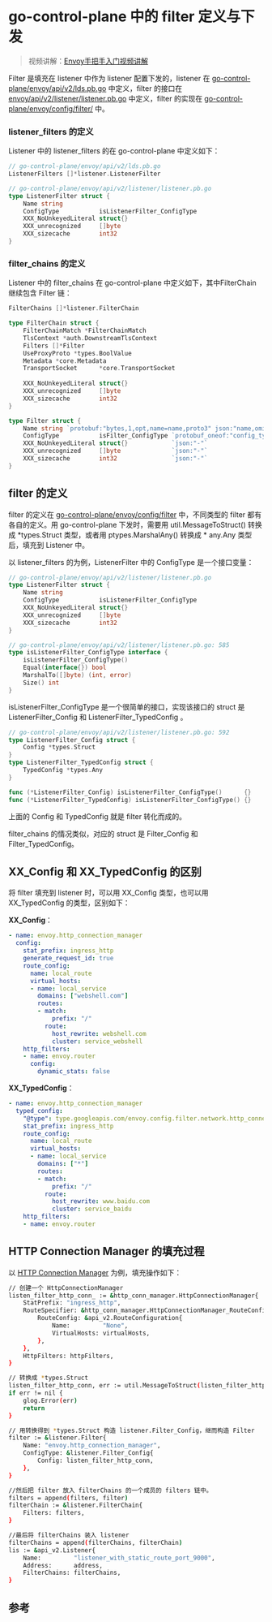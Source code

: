 <!-- toc -->
# go-control-plane 中的 filter 定义与下发 

>视频讲解：[Envoy手把手入门视频讲解](https://study.163.com/course/courseMain.htm?share=2&shareId=400000000376006&courseId=1209487865&_trace_c_p_k2_=18c88dad391f427b9e40e0795d8d939d)

Filter 是填充在 listener 中作为 listener 配置下发的，listener 在 [go-control-plane/envoy/api/v2/lds.pb.go][8] 中定义，filter 的接口在 [envoy/api/v2/listener/listener.pb.go][9] 中定义，filter 的实现在 [go-control-plane/envoy/config/filter/][10] 中。

### listener_filters 的定义

Listener 中的 listener_filters 的在 go-control-plane 中定义如下：

```go
// go-control-plane/envoy/api/v2/lds.pb.go
ListenerFilters []*listener.ListenerFilter 

// go-control-plane/envoy/api/v2/listener/listener.pb.go
type ListenerFilter struct {
    Name string 
    ConfigType           isListenerFilter_ConfigType 
    XXX_NoUnkeyedLiteral struct{}                    
    XXX_unrecognized     []byte                      
    XXX_sizecache        int32                       
}
```

### filter_chains 的定义

Listener 中的 filter_chains 在 go-control-plane 中定义如下，其中FilterChain 继续包含 Filter 链：

```go
FilterChains []*listener.FilterChain 

type FilterChain struct {
    FilterChainMatch *FilterChainMatch 
    TlsContext *auth.DownstreamTlsContext 
    Filters []*Filter 
    UseProxyProto *types.BoolValue 
    Metadata *core.Metadata 
    TransportSocket      *core.TransportSocket 
    
    XXX_NoUnkeyedLiteral struct{}              
    XXX_unrecognized     []byte                
    XXX_sizecache        int32                 
}

type Filter struct {
    Name string `protobuf:"bytes,1,opt,name=name,proto3" json:"name,omitempty"`
    ConfigType           isFilter_ConfigType `protobuf_oneof:"config_type"`
    XXX_NoUnkeyedLiteral struct{}            `json:"-"`
    XXX_unrecognized     []byte              `json:"-"`
    XXX_sizecache        int32               `json:"-"`
}

```

## filter 的定义

filter 的定义在 [go-control-plane/envoy/config/filter][10] 中，不同类型的 filter 都有各自的定义。用 go-control-plane 下发时，需要用 util.MessageToStruct() 转换成 *types.Struct 类型，或者用 ptypes.MarshalAny() 转换成 * any.Any 类型后，填充到 Listener 中。

以 listener_filters 的为例，ListenerFilter 中的 ConfigType 是一个接口变量：

```go
// go-control-plane/envoy/api/v2/listener/listener.pb.go
type ListenerFilter struct {
    Name string 
    ConfigType           isListenerFilter_ConfigType 
    XXX_NoUnkeyedLiteral struct{}                    
    XXX_unrecognized     []byte                      
    XXX_sizecache        int32                       
}

// go-control-plane/envoy/api/v2/listener/listener.pb.go: 585
type isListenerFilter_ConfigType interface {
    isListenerFilter_ConfigType()
    Equal(interface{}) bool
    MarshalTo([]byte) (int, error)
    Size() int
}
```

isListenerFilter_ConfigType 是一个很简单的接口，实现该接口的 struct 是 ListenerFilter_Config 和 ListenerFilter_TypedConfig 。

```go
// go-control-plane/envoy/api/v2/listener/listener.pb.go: 592
type ListenerFilter_Config struct {
    Config *types.Struct 
}
type ListenerFilter_TypedConfig struct {
    TypedConfig *types.Any
}

func (*ListenerFilter_Config) isListenerFilter_ConfigType()      {}
func (*ListenerFilter_TypedConfig) isListenerFilter_ConfigType() {}
```

上面的 Config 和 TypedConfig 就是 filter 转化而成的。

filter_chains 的情况类似，对应的 struct 是 Filter_Config 和 Filter_TypedConfig。

## XX_Config 和 XX_TypedConfig 的区别

将 filter 填充到 listener 时，可以用  XX_Config 类型，也可以用 XX_TypedConfig 的类型，区别如下：

**XX_Config**：

```yaml
- name: envoy.http_connection_manager
  config:
    stat_prefix: ingress_http
    generate_request_id: true
    route_config:
      name: local_route
      virtual_hosts:
      - name: local_service
        domains: ["webshell.com"]
        routes:
        - match:
            prefix: "/"
          route:
            host_rewrite: webshell.com
            cluster: service_webshell
    http_filters:
    - name: envoy.router
      config:
        dynamic_stats: false
```

**XX_TypedConfig**：

```yaml
- name: envoy.http_connection_manager
  typed_config:
    "@type": type.googleapis.com/envoy.config.filter.network.http_connection_manager.v2.HttpConnectionManager
    stat_prefix: ingress_http
    route_config:
      name: local_route
      virtual_hosts:
      - name: local_service
        domains: ["*"]
        routes:
        - match:
            prefix: "/"
          route:
            host_rewrite: www.baidu.com
            cluster: service_baidu
    http_filters:
    - name: envoy.router
```

## HTTP Connection Manager 的填充过程

以 [HTTP Connection Manager][2] 为例，填充操作如下：

```sh
// 创建一个 HttpConnectionManager
listen_filter_http_conn_ := &http_conn_manager.HttpConnectionManager{
    StatPrefix: "ingress_http",
    RouteSpecifier: &http_conn_manager.HttpConnectionManager_RouteConfig{
        RouteConfig: &api_v2.RouteConfiguration{
            Name:         "None",
            VirtualHosts: virtualHosts,
        },
    },
    HttpFilters: httpFilters,
}

// 转换成 *types.Struct
listen_filter_http_conn, err := util.MessageToStruct(listen_filter_http_conn_)
if err != nil {
    glog.Error(err)
    return
}

// 用转换得到 *types.Struct 构造 listener.Filter_Config，继而构造 Filter
filter := &listener.Filter{
    Name: "envoy.http_connection_manager",
    ConfigType: &listener.Filter_Config{
        Config: listen_filter_http_conn,
    },
}

//然后把 filter 放入 filterChains 的一个成员的 filters 链中。
filters = append(filters, filter)
filterChain := &listener.FilterChain{
    Filters: filters,
}

//最后将 filterChains 装入 listener
filterChains = append(filterChains, filterChain)
lis := &api_v2.Listener{
    Name:         "listener_with_static_route_port_9000",
    Address:      address,
    FilterChains: filterChains,
}
```

## 参考

[1]: https://www.envoyproxy.io/docs/envoy/latest/api-v2/listeners/listeners "Listeners"
[2]: https://www.envoyproxy.io/docs/envoy/latest/api-v2/config/filter/network/http_connection_manager/v2/http_connection_manager.proto#envoy-api-msg-config-filter-network-http-connection-manager-v2-httpconnectionmanager  "HTTP Connection Manager"
[3]: https://www.envoyproxy.io/docs/envoy/latest/api-v2/api/v2/core/address.proto#envoy-api-msg-core-address "core.Address"
[4]: https://www.envoyproxy.io/docs/envoy/latest/api-v2/api/v2/listener/listener.proto#envoy-api-msg-listener-filterchain "listener.FilterChain"
[5]: https://www.envoyproxy.io/docs/envoy/latest/api-v2/api/v2/listener/listener.proto#envoy-api-msg-listener-listenerfilter  "listener.ListenerFilter"
[6]: https://www.envoyproxy.io/docs/envoy/latest/api-v2/config/config#  "Extensions"
[7]: https://www.lijiaocn.com/%E9%A1%B9%E7%9B%AE/2018/12/29/envoy-07-features-2-dynamic-discovery.html#go-control-plane "go-control-plane"
[8]: https://github.com/envoyproxy/go-control-plane/blob/v0.8.4/envoy/api/v2/lds.pb.go "go-control-plane/envoy/api/v2/lds.pb.go"
[9]: https://github.com/envoyproxy/go-control-plane/blob/v0.8.4/envoy/api/v2/listener/listener.pb.go "envoy/api/v2/listener/listener.pb.go"
[10]: https://github.com/envoyproxy/go-control-plane/tree/v0.8.4/envoy/config/filter "go-control-plane/envoy/config/filter/"
[11]: https://www.envoyproxy.io/docs/envoy/latest/api-v2/config/filter/filter "Filters"
[12]: https://www.envoyproxy.io/docs/envoy/latest/api-v2/config/config#  "Extensions"
[13]: https://www.envoyproxy.io/docs/envoy/latest/configuration/configuration  "Configuration reference"
